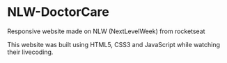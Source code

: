 # NLW-DoctorCare

Responsive website made on NLW (NextLevelWeek) from rocketseat

This website was built using HTML5, CSS3 and JavaScript while watching their livecoding.
